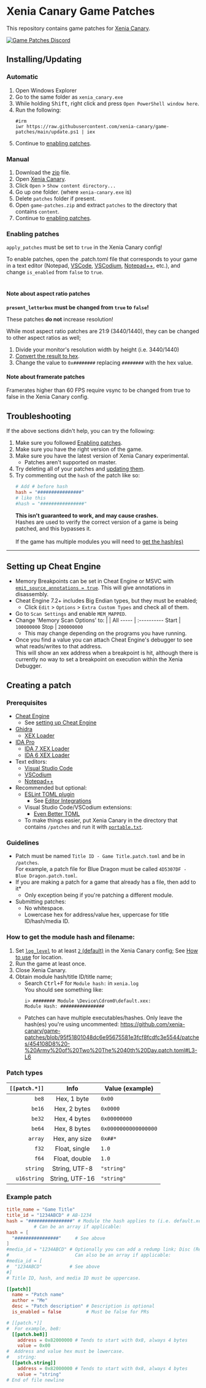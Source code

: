 # Xenia Canary Game Patches
This repository contains game patches for [Xenia Canary](../../../../xenia-canary).

[![Game Patches Discord](https://img.shields.io/discord/930763773109735484?color=5865F2&label=Game%20Patches%20Discord&logo=discord&logoColor=white)](https://discord.gg/fyRWq3xYNz)

## Installing/Updating
### Automatic
1. Open Windows Explorer
2. Go to the same folder as `xenia_canary.exe`
3. While holding <kbd>Shift</kbd>, right click and press `Open PowerShell window here`.
4. Run the following:
    ```pwsh
    #irm
    iwr https://raw.githubusercontent.com/xenia-canary/game-patches/main/update.ps1 | iex
    ```
5. Continue to [enabling patches](#Enabling-patches).
### Manual
1. Download the [zip](../../../releases/latest/download/game-patches.zip) file.
2. Open [Xenia Canary](../../../../xenia-canary).
3. Click `Open` > `Show content directory...`
4. Go up one folder. (where `xenia-canary.exe` is)
5. Delete `patches` folder if present.
6. Open `game-patches.zip` and extract `patches` to the directory that contains `content`.
7. Continue to [enabling patches](#Enabling-patches).

### Enabling patches
`apply_patches` must be set to `true` in the Xenia Canary config!

To enable patches, open the .patch.toml file that corresponds to your game in a text editor (Notepad, [VSCode](https://code.visualstudio.com/), [VSCodium](https://vscodium.com/), [Notepad++](https://notepad-plus-plus.org/), etc.), and change `is_enabled` from `false` to `true`.

#
#### Note about aspect ratio patches
**`present_letterbox` must be changed from `true` to `false`!**

These patches **do not** increase resolution!

While most aspect ratio patches are 21:9 (3440/1440), they can be changed to other aspect ratios as well;
  1. Divide your monitor's resolution width by height (i.e. 3440/1440)
  2. [Convert the result to hex](https://gregstoll.com/~gregstoll/floattohex).
  3. Change the value to `0x########` replacing `########` with the hex value.

#### Note about framerate patches
Framerates higher than 60 FPS require vsync to be changed from true to false in the Xenia Canary config.

## Troubleshooting
If the above sections didn't help, you can try the following:
1. Make sure you followed [Enabling patches](#Enabling-patches).
2. Make sure you have the right version of the game.
3. Make sure you have the latest version of Xenia Canary experimental.
    * Patches aren't supported on master.
5. Try deleting all of your patches and [updating them](#Installing/Updating).
6. Try commenting out the `hash` of the patch like so:
    ```toml
    # Add # before hash
    hash = "################"
    # like this
    #hash = "################"
    ```
    **This isn't guaranteed to work, and may cause crashes.**
    <br>Hashes are used to verify the correct version of a game is being patched, and this bypasses it.
    <br><br>If the game has multiple modules you will need to [get the hash(es)](#How-to-get-the-module-hash-and-filename)

---

## Setting up Cheat Engine
* Memory Breakpoints can be set in Cheat Engine or MSVC with [`emit_source_annotations = true`](https://github.com/xenia-canary/xenia-canary/wiki/Options). This will give annotations in disassembly.
* Cheat Engine 7.2+ includes Big Endian types, but they must be enabled;
  * Click `Edit` > `Options` > `Extra Custom Types` and check all of them.
* Go to `Scan Settings` and enable `MEM_MAPPED`.
* Change 'Memory Scan Options' to:
  |     | All
  ----- | :----------
  Start | `100000000`
  Stop  | `200000000`
  * This may change depending on the programs you have running.
* Once you find a value you can attach Cheat Engine's debugger to see what reads/writes to that address.
<br>This will show an xex address when a breakpoint is hit, although there is currently no way to set a breakpoint on execution within the Xenia Debugger.

## Creating a patch
### Prerequisites
* [Cheat Engine](https://www.cheatengine.org)
  * See [setting up Cheat Engine](#Setting-up-Cheat-Engine)
* [Ghidra](https://ghidra-sre.org/)
  * [XEX Loader](https://github.com/zeroKilo/XEXLoaderWV/releases)
* [IDA Pro](https://hex-rays.com/ida-pro/)
  * [IDA 7 XEX Loader](https://github.com/emoose/idaxex)
  * [IDA 6 XEX Loader](https://xorloser.com/blog/?p=395)
* Text editors:
  * [Visual Studio Code](https://code.visualstudio.com/)
  * [VSCodium](https://vscodium.com/)
  * [Notepad++](https://notepad-plus-plus.org/)
* Recommended but optional:
  * [ESLint TOML plugin](https://ota-meshi.github.io/eslint-plugin-toml/user-guide/#installation)
    * See [Editor Integrations](https://ota-meshi.github.io/eslint-plugin-toml/user-guide/#editor-integrations)
  * Visual Studio Code/VSCodium extensions:
    * [Even Better TOML](https://marketplace.visualstudio.com/items?itemName=tamasfe.even-better-toml)
  * To make things easier, put Xenia Canary in the directory that contains `/patches` and run it with [`portable.txt`](https://github.com/xenia-project/xenia/wiki/Options#how-to-use).

### Guidelines
* Patch must be named `Title ID - Game Title.patch.toml` and be in `/patches`.
<br>For example, a patch file for Blue Dragon must be called `4D5307DF - Blue Dragon.patch.toml`.
* If you are making a patch for a game that already has a file, then add to it*
  * Only exception being if you're patching a different module.
* Submitting patches:
  * No whitespace.
  * Lowercase hex for address/value hex, uppercase for title ID/hash/media ID.

### How to get the module hash and filename:
1. Set [`log_level`](https://github.com/xenia-canary/xenia-canary/wiki/Options) to at least [`2` (default)](https://github.com/xenia-canary/xenia-canary/wiki/Options) in the Xenia Canary config; See [How to use](https://github.com/xenia-canary/xenia-canary/wiki/Options#how-to-use) for location.
2. Run the game at least once.
3. Close Xenia Canary.
4. Obtain module hash/title ID/title name;
    * Search <kbd>Ctrl+F</kbd> for `Module hash:` in `xenia.log`
    <br>You should see something like:
      ```
      i> ######## Module \Device\Cdrom0\default.xex:
      Module Hash: ################
      ```
    * Patches can have multiple executables/hashes. Only leave the hash(es) you're using uncommented:
      https://github.com/xenia-canary/game-patches/blob/95f51801048dc6e95675581e3fcf8fcdfc3e5544/patches/454108D8%20-%20Army%20of%20Two%20The%2040th%20Day.patch.toml#L3-L6

### Patch types
`[[patch.*]]` | Info           | Value (example)
------------: | :--:           | ---------------
`be8`         | Hex, 1 byte    | `0x00`
`be16`        | Hex, 2 bytes   | `0x0000`
`be32`        | Hex, 4 bytes   | `0x00000000`
`be64`        | Hex, 8 bytes   | `0x0000000000000000`
`array`       | Hex, any size  | `0x##*`
`f32`         | Float, single  | `1.0`
`f64`         | Float, double  | `1.0`
`string`      | String, UTF-8  | `"string"`
`u16string`   | String, UTF-16 | `"string"`

### Example patch
```toml
title_name = "Game Title"
title_id = "1234ABCD" # AB-1234
hash = "################" # Module the hash applies to (i.e. default.xex)
          # Can be an array if applicable:
hash = [
  "################"     # See above
]
#media_id = "1234ABCD" # Optionally you can add a redump link; Disc (Region): http://redump.org/disc/1234
#                        Can also be an array if applicable:
#media_id = [
#  "1234ABCD"          # See above
#]
# Title ID, hash, and media ID must be uppercase.

[[patch]]
  name = "Patch name"
  author = "Me"
  desc = "Patch description" # Description is optional
  is_enabled = false         # Must be false for PRs

# [[patch.*]]
#  For example, be8:
  [[patch.be8]]
    address = 0x82000000 # Tends to start with 0x8, always 4 bytes
    value = 0x00
#  Address and value hex must be lowercase.
#   string:
  [[patch.string]]
    address = 0x82000000 # Tends to start with 0x8, always 4 bytes
    value = "string"
# End of file newline
```

